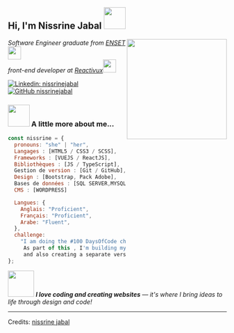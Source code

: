 <h2> Hi, I'm Nissrine Jabal <img src="https://media.giphy.com/media/v1.Y2lkPTc5MGI3NjExb2I2bzkyb252b250ZWhrbWtqcHY1M3pxcDZ5YzJvbGx3MnBwYnViNyZlcD12MV9zdGlja2Vyc19zZWFyY2gmY3Q9cw/w1pwl0F67JHGFLseNk/giphy.gif" width="50"></h2>
<img align='right' src="https://media.giphy.com/media/v1.Y2lkPTc5MGI3NjExMDh4Y2gwcnYzeXEzaWU0ZHE4emthejViaGprZXdiemNqYmtmY2dqbSZlcD12MV9zdGlja2Vyc19zZWFyY2gmY3Q9cw/5ndklThG9vUUdTmgMn/giphy.gif" width="230">

<p><em>Software Engineer graduate from <a href="https://enset-media.ac.ma/">ENSET</a><img src="https://media.giphy.com/media/v1.Y2lkPTc5MGI3NjExcmR6cGE3MGx5bTAxN2FjMnFjOWk1bGYwZjRqMG9uOGV1bGgxaTM5ZyZlcD12MV9zdGlja2Vyc19zZWFyY2gmY3Q9cw/2Yj2vRSHrhZIUyVPGl/giphy.gif" width="30"></br>front-end developer at <a href="https://www.reactivux.com/">Reactivux</a><img src="https://media.giphy.com/media/WUlplcMpOCEmTGBtBW/giphy.gif" width="30"> 
</em></p>

[![Linkedin: nissrinejabal](https://img.shields.io/badge/-nissrinejabal-blue?style=flat-square&logo=Linkedin&logoColor=white&link=https://www.linkedin.com/in/nissrine-jabal-b2a711192/)](https://www.linkedin.com/in/nissrine-jabal-b2a711192/)
[![GitHub nissrinejabal](https://img.shields.io/github/followers/nissrinejabal?label=follow&style=social)](https://github.com/nissrinejabal)

### <img src="https://media.giphy.com/media/v1.Y2lkPTc5MGI3NjExeTU0a3h0eWRoY3FkYXY3aWN0YzM1ZTVjNHZpdW5qdnF0bG5heWV6MCZlcD12MV9zdGlja2Vyc19zZWFyY2gmY3Q9cw/LOactPJKWtNLyErSCr/giphy.gif" width="50"> A little more about me...

```javascript
const nissrine = {
  pronouns: "she" | "her",
  Langages : [HTML5 / CSS3 / SCSS],
  Frameworks : [VUEJS / ReactJS],
  Bibliothèques : [JS / TypeScript],
  Gestion de version : [Git / GitHub],
  Design : [Bootstrap, Pack Adobe],
  Bases de données : [SQL SERVER,MYSQL],
  CMS : [WORDPRESS]

  Langues: {
    Anglais: "Proficient",
    Français: "Proficient",
    Arabe: "Fluent",
  },
  challenge:
    "I am doing the #100 DaysOfCode challenge focused on React and TypeScript.
     As part of this , I'm building my portfolio from scratch using React.js, 
     and also creating a separate version with Vue.js to explore both ecosystems.",
};
```

<img src="https://media.giphy.com/media/4eypShqG7ddoN6BGHK/giphy.gif?cid=ecf05e47bgvaa2647dcgpz18nfrbisgw8xdsdh105v87k9xh&ep=v1_stickers_search&rid=giphy.gif&ct=s" width="60"> <em><b>I love coding and creating websites</b> — it's where I bring ideas to life through design and code!</em>

---

Credits: [nissrine jabal](https://github.com/nissrinejabal)
